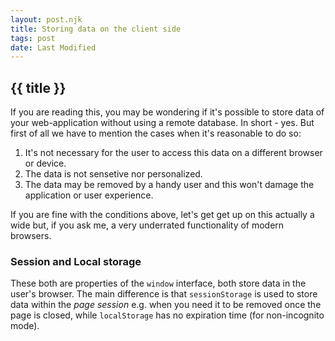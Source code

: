```yaml
---
layout: post.njk
title: Storing data on the client side
tags: post
date: Last Modified
---
```


## {{ title }}

If you are reading this, you may be wondering if it's possible to store data of your web-application without using a remote database. In short - yes.
But first of all we have to mention the cases when it's reasonable to do so:

  1. It's not necessary for the user to access this data on a different browser or device.
  2. The data is not sensetive nor personalized.
  3. The data may be removed by a handy user and this won't damage the application or user experience.

If you are fine with the conditions above, let's get get up on this actually a wide but, if you ask me, a very underrated functionality of modern browsers.

### Session and Local storage

These both are properties of the `window` interface, both store data in the user's browser. The main difference is that `sessionStorage` is used to store data within the *page session* e.g. when you need it to be removed once the page is closed, while `localStorage` has no expiration time (for non-incognito mode).
